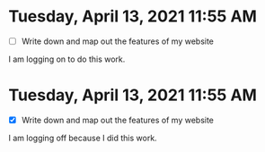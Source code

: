 # Tuesday, April 13, 2021 11:55 AM

- [ ] Write down and map out the features of my website

I am logging on to do this work.

# Tuesday, April 13, 2021 11:55 AM

- [x] Write down and map out the features of my website

I am logging off because I did this work.
